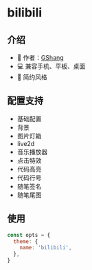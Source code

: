 <script setup>
import Screenshot from '../components/Screenshot.vue'
</script>

# bilibili

<ClientOnly>
  <Screenshot 
      desktop="待上传..."
      pad="待上传..."
      phone="待上传..."
  />
</ClientOnly>


## 介绍

- 👔 作者：[GShang](https://www.cnblogs.com/gshang/)
- 💻 兼容手机、平板、桌面
- 🎨 简约风格

## 配置支持

- 基础配置
- 背景
- 图片灯箱
- live2d
- 音乐播放器
- 点击特效
- 代码高亮
- 代码行号
- 随笔签名
- 随笔尾图

## 使用

```js
const opts = {
  theme: {
    name: 'bilibili',
  },
}
```
